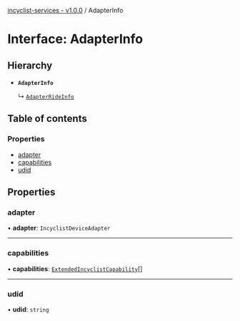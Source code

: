 [incyclist-services - v1.0.0](../README.md) / AdapterInfo

# Interface: AdapterInfo

## Hierarchy

- **`AdapterInfo`**

  ↳ [`AdapterRideInfo`](AdapterRideInfo.md)

## Table of contents

### Properties

- [adapter](AdapterInfo.md#adapter)
- [capabilities](AdapterInfo.md#capabilities)
- [udid](AdapterInfo.md#udid)

## Properties

### adapter

• **adapter**: `IncyclistDeviceAdapter`

___

### capabilities

• **capabilities**: [`ExtendedIncyclistCapability`](../README.md#extendedincyclistcapability)[]

___

### udid

• **udid**: `string`
